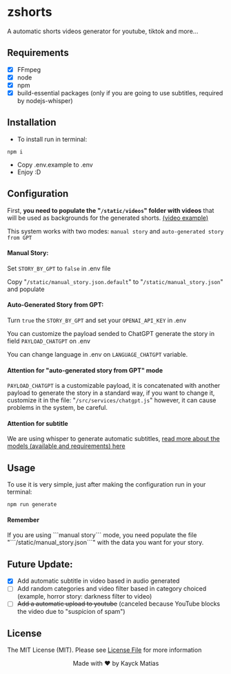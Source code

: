 # zshorts
A automatic shorts videos generator for youtube, tiktok and more...

## Requirements
- [x] FFmpeg
- [x] node
- [x] npm
- [x] build-essential packages (only if you are going to use subtitles, required by nodejs-whisper)

## Installation
- To install run in terminal:
```shell
npm i 
```
- Copy .env.example to .env
- Enjoy :D

## Configuration
First, <b>you need to populate the "```/static/videos```" folder with videos</b> that will be used as backgrounds for the generated shorts.
[(video example)](https://www.youtube.com/watch?v=Qu1am4A4Rqs)

This system works with two modes: ```manual story``` and ```auto-generated story from GPT```

<h4>Manual Story:</h4> 

Set ```STORY_BY_GPT``` to ```false``` in .env file

Copy "```/static/manual_story.json.default```" to "```/static/manual_story.json```" and populate

<h4>Auto-Generated Story from GPT:</h4> 

Turn ```true``` the ```STORY_BY_GPT``` and set your ```OPENAI_API_KEY``` in .env

You can customize the payload sended to ChatGPT generate the story in field ```PAYLOAD_CHATGPT``` on .env

You can change language in .env on ```LANGUAGE_CHATGPT``` variable.
<h4>Attention for "auto-generated story from GPT" mode</h4> 

```PAYLOAD_CHATGPT``` is a customizable payload, it is concatenated with another payload to generate the story in a standard way, if you want to change it, customize it in the file: "```/src/services/chatgpt.js```" however, it can cause problems in the system, be careful.

<h4>Attention for subtitle</h4> 

We are using whisper to generate automatic subtitles, [read more about the models (available and requirements) here](https://github.com/openai/whisper#available-models-and-languages)

## Usage
To use it is very simple, just after making the configuration run in your terminal:
```shell
npm run generate
```

<h4>Remember</h4>
If you are using ```manual story``` mode, you need populate the file "```/static/manual_story.json```" with the data you want for your story.

## Future Update:
- [x] Add automatic subtitle in video based in audio generated
- [ ] Add random categories and video filter based in category choiced (example, horror story: darkness filter to video)
- [ ] ~~Add a automatic upload to youtube~~ (canceled because YouTube blocks the video due to "suspicion of spam")

## License

The MIT License (MIT). Please see [License File](LICENSE.md) for more information

<p align="center">Made with &hearts; by Kayck Matias</p>
